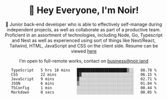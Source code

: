 <div align="center">

<h1 align="center">👋 Hey Everyone, I'm Noir! </h1>
  
<p>
  
 🎉 Junior back-end developer who is able to effectively self-manage during independent projects, as well as collaborate as part of a productive team. Proficient in an assortment of technologies, including Node, Go, Typescript and Nest as well as experienced using sort of things like Next/React, Tailwind, HTML, JavaScript and CSS on the client side. Resume can be viewed [here](https://cdn.noir.land/resume)

</p>
   
<p align="center">

  I'm open to full-remote works, contact on [business@noir.land](mailto:business@noir.land) 
 
 </p>
   

  
<!--START_SECTION:waka-->

```text
TypeScript   5 hrs 18 mins   ██████████████████████▒░░   88.78 %
CSS          22 mins         █▓░░░░░░░░░░░░░░░░░░░░░░░   06.15 %
JavaScript   9 mins          ▓░░░░░░░░░░░░░░░░░░░░░░░░   02.71 %
JSON         6 mins          ▒░░░░░░░░░░░░░░░░░░░░░░░░   01.84 %
TSConfig     1 min           ░░░░░░░░░░░░░░░░░░░░░░░░░   00.44 %
Markdown     0 secs          ░░░░░░░░░░░░░░░░░░░░░░░░░   00.05 %
```

<!--END_SECTION:waka-->
